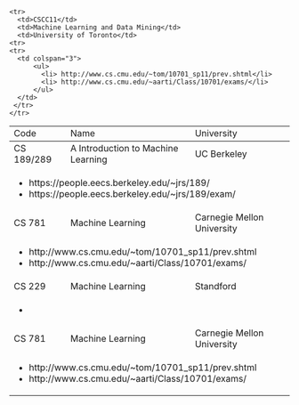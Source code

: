 <table>
  <thread>
      <tr>
        <td>Code</td>
        <td>Name</td>
        <td>University</td>
      </tr>
  </thread>
  <tbody>
    <tr>
      <td>CS 189/289</td>
      <td>A Introduction to Machine Learning</td>
      <td>UC Berkeley</td>
      <tr>
        <td colspan="3">
          <ul>
            <li> https://people.eecs.berkeley.edu/~jrs/189/</li>
            <li> https://people.eecs.berkeley.edu/~jrs/189/exam/</li>
          </ul>
        </td>
       </td>
      </tr>
    </tr>
    <tr>
      <td>CS 781</td>
      <td>Machine Learning</td>
      <td>Carnegie Mellon University</td>
      <tr>
        <td colspan="3">
          <ul>
            <li> http://www.cs.cmu.edu/~tom/10701_sp11/prev.shtml</li>
            <li> http://www.cs.cmu.edu/~aarti/Class/10701/exams/</li>
          </ul>
        </td>
       </td>
      </tr>
    </tr>
    <tr>
      <td>CS 229</td>
      <td>Machine Learning</td>
      <td>Standford</td>
      <tr>
        <td colspan="3">
          <ul>
            <li>     <tr>
      <td>CS 781</td>
      <td>Machine Learning</td>
      <td>Carnegie Mellon University</td>
      <tr>
        <td colspan="3">
          <ul>
            <li> http://www.cs.cmu.edu/~tom/10701_sp11/prev.shtml</li>
            <li> http://www.cs.cmu.edu/~aarti/Class/10701/exams/</li>
          </ul>
        </td>
       </td>
      </tr>
    
    <tr>
      <td>CSCC11</td>
      <td>Machine Learning and Data Mining</td>
      <td>University of Toronto</td>
    <tr>
    <tr>
      <td colspan="3">
          <ul>
            <li> http://www.cs.cmu.edu/~tom/10701_sp11/prev.shtml</li>
            <li> http://www.cs.cmu.edu/~aarti/Class/10701/exams/</li>
          </ul>
      </td>
     </tr>
    </tr>
  </tbody>

